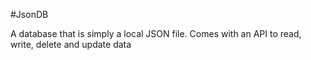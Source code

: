 #JsonDB

A database that is simply a local JSON file. Comes with an API to read, write, delete and update data
